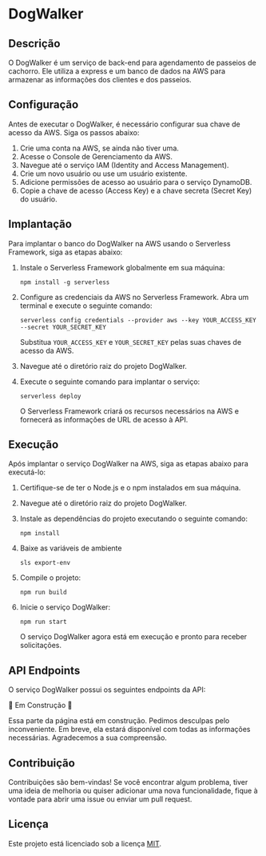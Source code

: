 # DogWalker

## Descrição

O DogWalker é um serviço de back-end para agendamento de passeios de cachorro. Ele utiliza a express e um banco de dados na AWS para armazenar as informações dos clientes e dos passeios.

## Configuração

Antes de executar o DogWalker, é necessário configurar sua chave de acesso da AWS. Siga os passos abaixo:

1. Crie uma conta na AWS, se ainda não tiver uma.
2. Acesse o Console de Gerenciamento da AWS.
3. Navegue até o serviço IAM (Identity and Access Management).
4. Crie um novo usuário ou use um usuário existente.
5. Adicione permissões de acesso ao usuário para o serviço DynamoDB.
6. Copie a chave de acesso (Access Key) e a chave secreta (Secret Key) do usuário.

## Implantação

Para implantar o banco do DogWalker na AWS usando o Serverless Framework, siga as etapas abaixo:

1. Instale o Serverless Framework globalmente em sua máquina:

   ```shell
   npm install -g serverless
   ```

2. Configure as credenciais da AWS no Serverless Framework. Abra um terminal e execute o seguinte comando:

   ```shell
   serverless config credentials --provider aws --key YOUR_ACCESS_KEY --secret YOUR_SECRET_KEY
   ```

   Substitua `YOUR_ACCESS_KEY` e `YOUR_SECRET_KEY` pelas suas chaves de acesso da AWS.

3. Navegue até o diretório raiz do projeto DogWalker.

4. Execute o seguinte comando para implantar o serviço:

   ```shell
   serverless deploy
   ```

   O Serverless Framework criará os recursos necessários na AWS e fornecerá as informações de URL de acesso à API.

## Execução

Após implantar o serviço DogWalker na AWS, siga as etapas abaixo para executá-lo:

1. Certifique-se de ter o Node.js e o npm instalados em sua máquina.

2. Navegue até o diretório raiz do projeto DogWalker.

3. Instale as dependências do projeto executando o seguinte comando:

   ```shell
   npm install
   ```

4. Baixe as variáveis de ambiente

   ```shell
   sls export-env
   ```

5. Compile o projeto:

   ```shell
   npm run build
   ```

6. Inicie o serviço DogWalker:

   ```shell
   npm run start
   ```

   O serviço DogWalker agora está em execução e pronto para receber solicitações.

## API Endpoints

O serviço DogWalker possui os seguintes endpoints da API:

🚧 Em Construção 🚧

Essa parte da página está em construção. Pedimos desculpas pelo inconveniente. Em breve, ela estará disponível com todas as informações necessárias. Agradecemos a sua compreensão.

## Contribuição

Contribuições são bem-vindas! Se você encontrar algum problema, tiver uma ideia de melhoria ou quiser adicionar uma nova funcionalidade, fique à vontade para abrir uma issue ou enviar um pull request.

## Licença

Este projeto está licenciado sob a licença [MIT](LICENSE).
